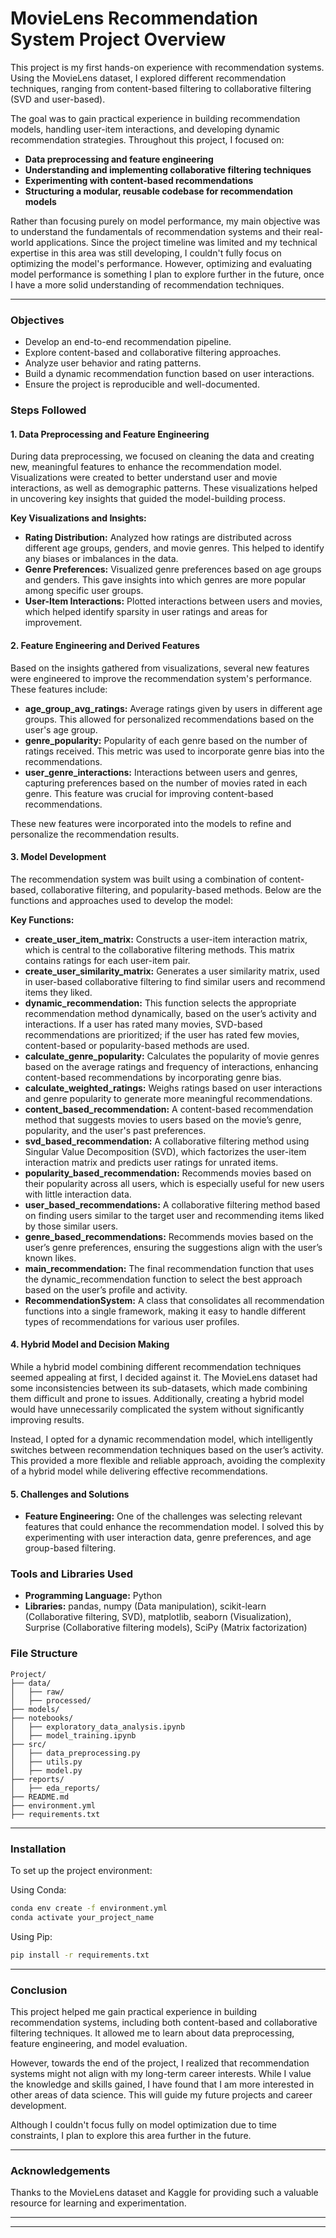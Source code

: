 # MovieLens Recommendation System Project Overview

This project is my first hands-on experience with recommendation systems. Using the MovieLens dataset, I explored different recommendation techniques, ranging from content-based filtering to collaborative filtering (SVD and user-based).

The goal was to gain practical experience in building recommendation models, handling user-item interactions, and developing dynamic recommendation strategies. Throughout this project, I focused on:

- **Data preprocessing and feature engineering**
- **Understanding and implementing collaborative filtering techniques**
- **Experimenting with content-based recommendations**
- **Structuring a modular, reusable codebase for recommendation models**

Rather than focusing purely on model performance, my main objective was to understand the fundamentals of recommendation systems and their real-world applications. Since the project timeline was limited and my technical expertise in this area was still developing, I couldn't fully focus on optimizing the model's performance. However, optimizing and evaluating model performance is something I plan to explore further in the future, once I have a more solid understanding of recommendation techniques.

---

### Objectives
- Develop an end-to-end recommendation pipeline.
- Explore content-based and collaborative filtering approaches.
- Analyze user behavior and rating patterns.
- Build a dynamic recommendation function based on user interactions.
- Ensure the project is reproducible and well-documented.

### Steps Followed

#### 1. Data Preprocessing and Feature Engineering

During data preprocessing, we focused on cleaning the data and creating new, meaningful features to enhance the recommendation model. Visualizations were created to better understand user and movie interactions, as well as demographic patterns. These visualizations helped in uncovering key insights that guided the model-building process.

**Key Visualizations and Insights:**
- **Rating Distribution:** Analyzed how ratings are distributed across different age groups, genders, and movie genres. This helped to identify any biases or imbalances in the data.
- **Genre Preferences:** Visualized genre preferences based on age groups and genders. This gave insights into which genres are more popular among specific user groups.
- **User-Item Interactions:** Plotted interactions between users and movies, which helped identify sparsity in user ratings and areas for improvement.

#### 2. Feature Engineering and Derived Features

Based on the insights gathered from visualizations, several new features were engineered to improve the recommendation system's performance. These features include:

- **age_group_avg_ratings:** Average ratings given by users in different age groups. This allowed for personalized recommendations based on the user's age group.
- **genre_popularity:** Popularity of each genre based on the number of ratings received. This metric was used to incorporate genre bias into the recommendations.
- **user_genre_interactions:** Interactions between users and genres, capturing preferences based on the number of movies rated in each genre. This feature was crucial for improving content-based recommendations.

These new features were incorporated into the models to refine and personalize the recommendation results.

#### 3. Model Development

The recommendation system was built using a combination of content-based, collaborative filtering, and popularity-based methods. Below are the functions and approaches used to develop the model:

**Key Functions:**
- **create_user_item_matrix:** Constructs a user-item interaction matrix, which is central to the collaborative filtering methods. This matrix contains ratings for each user-item pair.
- **create_user_similarity_matrix:** Generates a user similarity matrix, used in user-based collaborative filtering to find similar users and recommend items they liked.
- **dynamic_recommendation:** This function selects the appropriate recommendation method dynamically, based on the user’s activity and interactions. If a user has rated many movies, SVD-based recommendations are prioritized; if the user has rated few movies, content-based or popularity-based methods are used.
- **calculate_genre_popularity:** Calculates the popularity of movie genres based on the average ratings and frequency of interactions, enhancing content-based recommendations by incorporating genre bias.
- **calculate_weighted_ratings:** Weighs ratings based on user interactions and genre popularity to generate more meaningful recommendations.
- **content_based_recommendation:** A content-based recommendation method that suggests movies to users based on the movie’s genre, popularity, and the user's past preferences.
- **svd_based_recommendation:** A collaborative filtering method using Singular Value Decomposition (SVD), which factorizes the user-item interaction matrix and predicts user ratings for unrated items.
- **popularity_based_recommendation:** Recommends movies based on their popularity across all users, which is especially useful for new users with little interaction data.
- **user_based_recommendations:** A collaborative filtering method based on finding users similar to the target user and recommending items liked by those similar users.
- **genre_based_recommendations:** Recommends movies based on the user’s genre preferences, ensuring the suggestions align with the user’s known likes.
- **main_recommendation:** The final recommendation function that uses the dynamic_recommendation function to select the best approach based on the user’s profile and activity.
- **RecommendationSystem:** A class that consolidates all recommendation functions into a single framework, making it easy to handle different types of recommendations for various user profiles.

#### 4. Hybrid Model and Decision Making

While a hybrid model combining different recommendation techniques seemed appealing at first, I decided against it. The MovieLens dataset had some inconsistencies between its sub-datasets, which made combining them difficult and prone to issues. Additionally, creating a hybrid model would have unnecessarily complicated the system without significantly improving results. 

Instead, I opted for a dynamic recommendation model, which intelligently switches between recommendation techniques based on the user’s activity. This provided a more flexible and reliable approach, avoiding the complexity of a hybrid model while delivering effective recommendations.

#### 5. Challenges and Solutions

- **Feature Engineering:** One of the challenges was selecting relevant features that could enhance the recommendation model. I solved this by experimenting with user interaction data, genre preferences, and age group-based filtering.

### Tools and Libraries Used

- **Programming Language:** Python
- **Libraries:** pandas, numpy (Data manipulation), scikit-learn (Collaborative filtering, SVD), matplotlib, seaborn (Visualization), Surprise (Collaborative filtering models), SciPy (Matrix factorization)

### File Structure
```plaintext
Project/
├── data/
│   ├── raw/
│   ├── processed/
├── models/
├── notebooks/
│   ├── exploratory_data_analysis.ipynb
│   ├── model_training.ipynb
├── src/
│   ├── data_preprocessing.py
│   ├── utils.py
│   ├── model.py
├── reports/
│   ├── eda_reports/
├── README.md
├── environment.yml
├── requirements.txt
```

---

### Installation
To set up the project environment:

Using Conda:
```bash
conda env create -f environment.yml
conda activate your_project_name
```

Using Pip:
```bash
pip install -r requirements.txt
```

---

### Conclusion
This project helped me gain practical experience in building recommendation systems, including both content-based and collaborative filtering techniques. It allowed me to learn about data preprocessing, feature engineering, and model evaluation.

However, towards the end of the project, I realized that recommendation systems might not align with my long-term career interests. While I value the knowledge and skills gained, I have found that I am more interested in other areas of data science. This will guide my future projects and career development.

Although I couldn't focus fully on model optimization due to time constraints, I plan to explore this area further in the future.

---

### Acknowledgements
Thanks to the MovieLens dataset and Kaggle for providing such a valuable resource for learning and experimentation.

---



---
